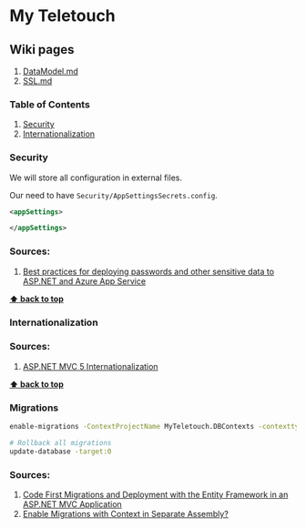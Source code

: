 # My Teletouch

## Wiki pages
  1. [DataModel.md](Wiki/DataModel.md)
  1. [SSL.md](Wiki/SSL.md)

### Table of Contents
  1. [Security](#security)
  1. [Internationalization](#internationalization)

### Security 

We will store all configuration in external files.

Our need to have `Security/AppSettingsSecrets.config`.

```xml
<appSettings> 

</appSettings>
```

### Sources:
  1. [Best practices for deploying passwords and other sensitive data to ASP.NET and Azure App Service](http://www.asp.net/identity/overview/features-api/best-practices-for-deploying-passwords-and-other-sensitive-data-to-aspnet-and-azure)
  
**[⬆ back to top](#table-of-contents)**

### Internationalization

### Sources:
  1. [ASP.NET MVC 5 Internationalization](http://afana.me/post/aspnet-mvc-internationalization.aspx)
   
**[⬆ back to top](#table-of-contents)**

### Migrations

```bash
enable-migrations -ContextProjectName MyTeletouch.DBContexts -contexttypename MyTeletouch.DBContexts.ApplicationDbContext -Verbose
```

```bash
# Rollback all migrations
update-database -target:0
```

### Sources:
  1. [Code First Migrations and Deployment with the Entity Framework in an ASP.NET MVC Application](http://www.asp.net/mvc/overview/getting-started/getting-started-with-ef-using-mvc/migrations-and-deployment-with-the-entity-framework-in-an-asp-net-mvc-application)
  1. [Enable Migrations with Context in Separate Assembly?](https://stackoverflow.com/questions/18126711/enable-migrations-with-context-in-separate-assembly/18128768#18128768)